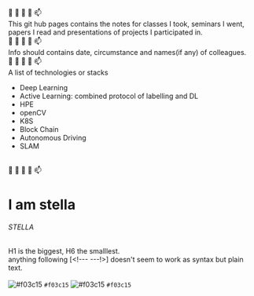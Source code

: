 👋 👀 🌱 💞️ 📫   
This git hub pages contains the notes for classes I took, seminars I went, papers I read and presentations of projects I participated in.
<br>
👋 👀 🌱 💞️ 📫   
Info should contains date, circumstance and names(if any) of colleagues.
<br>
👋 👀 🌱 💞️ 📫<br />
A list of technologies or stacks
 - Deep Learning
 - Active Learning: combined protocol of labelling and DL
 - HPE
 - openCV
 - K8S
 - Block Chain
 - Autonomous Driving
 - SLAM
<br />
👋 👀 🌱 💞️ 📫<br />

# I am stella
###### STELLA
H1 is the biggest, H6 the smalllest.<br />
anything following [<!--- ---!>] doesn't seem to work as syntax but plain text.<br />
<br />
![#f03c15](https://via.placeholder.com/15/f03c15/f03c15.png) `#f03c15`
![#f03c15](https://www.iconsdb.com/icons/download/color/f03c15/circle-16.png) `#f03c15`

<!---
estela-park/estela-park is a ✨ special ✨ repository because its `README.md` (this file) appears on your GitHub profile.
You can click the Preview link to take a look at your changes.
--->
<!---comment---!>
